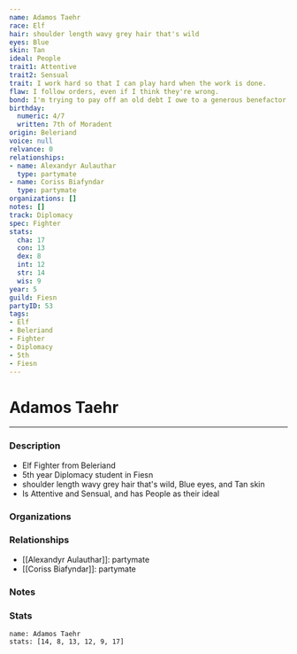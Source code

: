 ```yaml
---
name: Adamos Taehr
race: Elf
hair: shoulder length wavy grey hair that's wild
eyes: Blue
skin: Tan
ideal: People
trait1: Attentive
trait2: Sensual
trait: I work hard so that I can play hard when the work is done.
flaw: I follow orders, even if I think they're wrong.
bond: I'm trying to pay off an old debt I owe to a generous benefactor.
birthday:
  numeric: 4/7
  written: 7th of Moradent
origin: Beleriand
voice: null
relvance: 0
relationships:
- name: Alexandyr Aulauthar
  type: partymate
- name: Coriss Biafyndar
  type: partymate
organizations: []
notes: []
track: Diplomacy
spec: Fighter
stats:
  cha: 17
  con: 13
  dex: 8
  int: 12
  str: 14
  wis: 9
year: 5
guild: Fiesn
partyID: 53
tags:
- Elf
- Beleriand
- Fighter
- Diplomacy
- 5th
- Fiesn
---
```

# Adamos Taehr
---
### Description
- Elf Fighter from Beleriand
- 5th year Diplomacy student in Fiesn
- shoulder length wavy grey hair that's wild, Blue eyes, and Tan skin
- Is Attentive and Sensual, and has People as their ideal

### Organizations

### Relationships
- [[Alexandyr Aulauthar]]: partymate
- [[Coriss Biafyndar]]: partymate

### Notes

### Stats
```statblock
name: Adamos Taehr
stats: [14, 8, 13, 12, 9, 17]
```